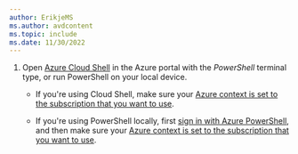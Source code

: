 ```yaml
---
author: ErikjeMS
ms.author: avdcontent
ms.topic: include
ms.date: 11/30/2022
---
```


1. Open [Azure Cloud Shell](/azure/cloud-shell/overview) in the Azure portal with the *PowerShell* terminal type, or run PowerShell on your local device.

   - If you're using Cloud Shell, make sure your [Azure context is set to the subscription that you want to use](/powershell/azure/context-persistence).

   - If you're using PowerShell locally, first [sign in with Azure PowerShell](/powershell/azure/authenticate-azureps), and then make sure your [Azure context is set to the subscription that you want to use](/powershell/azure/context-persistence).
